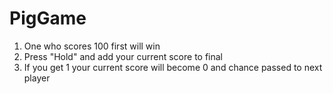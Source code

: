 # PigGame

1. One who scores 100 first will win
2. Press "Hold" and add your current score to final
3. If you get 1 your current score will become 0 and chance passed to next player
